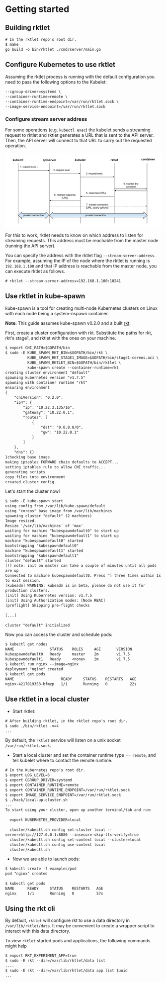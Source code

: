 # Getting started

## Building rktlet

```shell
# In the rktlet repo's root dir.
$ make
go build -o bin/rktlet ./cmd/server/main.go
```

## Configure Kubernetes to use rktlet

Assuming the rktlet process is running with the default configuration you need to pass the following options to the Kubelet:

```
--cgroup-driver=systemd \
--container-runtime=remote \
--container-runtime-endpoint=/var/run/rktlet.sock \
--image-service-endpoint=/var/run/rktlet.sock
```

### Configure stream server address

For some operations (e.g. `kubectl exec`) the kubelet sends a streaming request to rktlet and rktlet generates a URL that is sent to the API server.
Then, the API server will connect to that URL to carry out the requested operation.

![CRI-streaming-request](CRI-streaming-request.png)

For this to work, rktlet needs to know on which address to listen for streaming requests.
This address must be reachable from the master node (running the API server).

You can specify the address with the rktlet flag `--stream-server-address`.
For example, assuming the IP of the node where the rktlet is running is `192.168.1.100` and that IP address is reachable from the master node, you can execute rktlet as follows.

```
# rktlet --stream-server-address=192.168.1.100:10241
```

## Use rktlet in kube-spawn

kube-spawn is a tool for creating multi-node Kubernetes clusters on Linux with each node being a system-nspawn container.

**Note:** This guide assumes kube-spawn v0.2.0 and a built [rkt](https://github.com/rkt/rkt).

First, create a cluster configuration with rkt.
Substitute the paths for rkt, rkt's stage1, and rktlet with the ones on your machine.

```shell
$ export CNI_PATH=$GOPATH/bin
$ sudo -E KUBE_SPAWN_RKT_BIN=$GOPATH/bin/rkt \
          KUBE_SPAWN_RKT_STAGE1_IMAGE=$GOPATH/bin/stage1-coreos.aci \
          KUBE_SPAWN_RKTLET_BIN=$GOPATH/bin/rktlet \
          kube-spawn create --container-runtime=rkt
creating cluster environment "default"
spawning kubernetes version "v1.7.5"
spawning with container runtime "rkt"
ensuring environment
{
    "cniVersion": "0.2.0",
    "ip4": {
        "ip": "10.22.3.135/16",
        "gateway": "10.22.0.1",
        "routes": [
            {
                "dst": "0.0.0.0/0",
                "gw": "10.22.0.1"
            }
        ]
    },
    "dns": {}
}checking base image
making iptables FORWARD chain defaults to ACCEPT...
setting iptables rule to allow CNI traffic...
generating scripts
copy files into environment
created cluster config
```

Let's start the cluster now!

```shell
$ sudo -E kube-spawn start
using config from /var/lib/kube-spawn/default
using "coreos" base image from /var/lib/machines
spawning cluster "default" (2 machines)
Image resized.
Resize '/var/lib/machines' of 'max'
waiting for machine "kubespawndefault0" to start up
waiting for machine "kubespawndefault1" to start up
machine "kubespawndefault0" started
bootstrapping "kubespawndefault0"
machine "kubespawndefault1" started
bootstrapping "kubespawndefault1"
cluster "default" started
[!] note: init on master can take a couple of minutes until all pods are up
Connected to machine kubespawndefault0. Press ^] three times within 1s to exit session.
[kubeadm] WARNING: kubeadm is in beta, please do not use it for production clusters.
[init] Using Kubernetes version: v1.7.5
[init] Using Authorization modes: [Node RBAC]
[preflight] Skipping pre-flight checks

[...]

cluster "default" initialized
```

Now you can access the cluster and schedule pods:

```
$ kubectl get nodes
NAME                STATUS    ROLES     AGE       VERSION
kubespawndefault0   Ready     master    2m        v1.7.5
kubespawndefault1   Ready     <none>    2m        v1.7.5
$ kubectl run nginx --image=nginx
deployment "nginx" created
$ kubectl get pods
NAME                     READY     STATUS    RESTARTS   AGE
nginx-4217019353-bfmzp   1/1       Running   0          22s
```

## Use rktlet in a local cluster

* Start rktlet:

```shell
# After building rktlet, in the rktlet repo's root dir.
$ sudo ./bin/rktlet -v=4
...
```

By default, the `rktlet` service will listen on a unix socket `/var/run/rktlet.sock`.

* Start a local cluster and set the container runtime type == `remote`, and tell kubelet where to contact the remote runtime.

```shell
# In the Kubernetes repo's root dir.
$ export LOG_LEVEL=6
$ export CGROUP_DRIVER=systemd
$ export CONTAINER_RUNTIME=remote
$ export CONTAINER_RUNTIME_ENDPOINT=/var/run/rktlet.sock
$ export IMAGE_SERVICE_ENDPOINT=/var/run/rktlet.sock
$ ./hack/local-up-cluster.sh
...
To start using your cluster, open up another terminal/tab and run:

  export KUBERNETES_PROVIDER=local

  cluster/kubectl.sh config set-cluster local --server=http://127.0.0.1:8080 --insecure-skip-tls-verify=true
  cluster/kubectl.sh config set-context local --cluster=local
  cluster/kubectl.sh config use-context local
  cluster/kubectl.sh

```

* Now we are able to launch pods:

```shell
$ kubectl create -f examples/pod
pod "nginx" created

$ kubectl get pods
NAME      READY     STATUS    RESTARTS   AGE
nginx     1/1       Running   0          57s
```

## Using the rkt cli

By default, `rktlet` will configure rkt to use a data directory in
`/var/lib/rktlet/data`. It may be convenient to create a wrapper script to
interact with this data directory.

To view `rktlet` started pods and applications, the following commands might help

```shell
$ export RKT_EXPERIMENT_APP=true
$ sudo -E rkt --dir=/var/lib/rktlet/data list
....
$ sudo -E rkt --dir=/var/lib/rktlet/data app list $uuid
...
```
